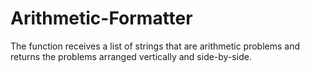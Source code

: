 # Arithmetic-Formatter
The function receives a list of strings that are arithmetic problems and returns the problems arranged vertically and side-by-side.
